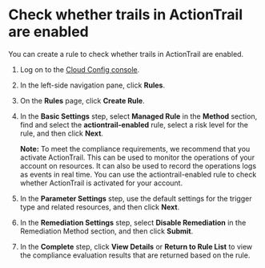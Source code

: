 # Check whether trails in ActionTrail are enabled

You can create a rule to check whether trails in ActionTrail are enabled.

1.  Log on to the [Cloud Config console](https://config.console.aliyun.com).

2.  In the left-side navigation pane, click **Rules**.

3.  On the **Rules** page, click **Create Rule**.

4.  In the **Basic Settings** step, select **Managed Rule** in the **Method** section, find and select the **actiontrail-enabled** rule, select a risk level for the rule, and then click **Next**.

    **Note:** To meet the compliance requirements, we recommend that you activate ActionTrail. This can be used to monitor the operations of your account on resources. It can also be used to record the operations logs as events in real time. You can use the actiontrail-enabled rule to check whether ActionTrail is activated for your account.

5.  In the **Parameter Settings** step, use the default settings for the trigger type and related resources, and then click **Next**.

6.  In the **Remediation Settings** step, select **Disable Remediation** in the Remediation Method section, and then click **Submit**.

7.  In the **Complete** step, click **View Details** or **Return to Rule List** to view the compliance evaluation results that are returned based on the rule.


